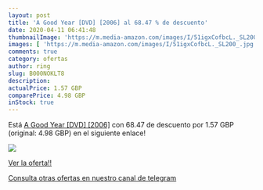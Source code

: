 ```yaml
---
layout: post
title: 'A Good Year [DVD] [2006] al 68.47 % de descuento'
date: 2020-04-11 06:41:48
thumbnailImage: 'https://m.media-amazon.com/images/I/51igxCofbcL._SL200_.jpg'
images: [ 'https://m.media-amazon.com/images/I/51igxCofbcL._SL200_.jpg' ]
comments: true
category: ofertas
author: ring
slug: B000NOKLT8
description:
actualPrice: 1.57 GBP
comparePrice: 4.98 GBP
inStock: true
---
```


Está [A Good Year [DVD] [2006]](https://www.amazon.com/dp/B000NOKLT8/?tag=redken08-20) con 68.47 de descuento por 1.57 GBP (original: 4.98 GBP) en el siguiente enlace!

[![](https://m.media-amazon.com/images/I/51igxCofbcL._SL200_.jpg)](https://www.amazon.com/dp/B000NOKLT8/?tag=redken08-20)

[Ver la oferta!!](https://www.amazon.com/dp/B000NOKLT8/?tag=redken08-20)

[Consulta otras ofertas en nuestro canal de telegram](https://t.me/s/ofertas25)
